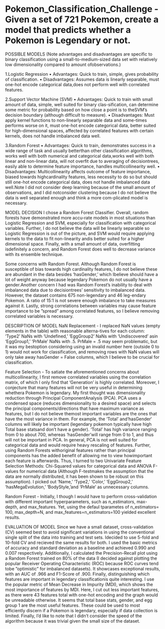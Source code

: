 # Pokemon_Classification_Challenge - Given a set of 721 Pokemon, create a model that predicts whether a Pokemon is Legendary or not.

POSSIBLE MODELS
(Note advantages and disadvantages are specific to  binary classification using  a  small-to-medium-sized  data  set  with  relatively  low  dimensionality  compared  to  amount  ofobservations.)

1.Logistic Regression
• Advantages:  Quick to train, simple, gives probability of classification.
• Disadvantages:  Assumes data is linearly separable, must one-hot encode categorical data,does not perform well with correlated features.

2.Support Vector Machine (SVM)
• Advantages:  Quick to train with small amount of data, simple, well suited for binary clas-sification, can determine some metric for probability based on how close a point is to theSVM’s decision boundary (although difficult to measure).
• Disadvantages:   Must  apply  kernel  functions  to  non-linearly  separable  data  and  some-times performs worse on it, must one-hot encode categorical data, better suited for high-dimensional  spaces,  affected  by  correlated  features  with  certain  kernels,  does  not  handle imbalanced data well.

3.Random Forest
• Advantages: Quick to train, demonstrates success in a wide range of task and usually betterthan other classification algorithms, works well with both numerical and categorical data,works well with both linear and non-linear data, will not overfit due to averaging of decisiontrees, easily able to determine feature importance, handles multicollinearity well.
• Disadvantages: Multicollinearity affects outcome of feature importance, biased towards highcardinality features, less necessity to do so but should still one-hot encode categorical data, does not handle imbalanced data well.Note  I  did  not  consider  deep  learning  because  of  the  small  amount  of  observations,  and  I  did  notconsider clustering because I do not believe the data is well separated enough and think a more com-plicated model is necessary.


MODEL DECISION 
I  chose  a  Random  Forest  Classifier. Overall,  random  forests  have  demonstrated  more  accu-rate  models  in  most  situations  than  Logistic  Regression  and  SVM,  especially  for  classification  with categorical variables.  Further, I do not believe the data will be linearly separable so Logistic Regression is out of the picture, and SVM would require applying kernels to the data to fit non-linearity andis better suited for a higher dimensional space.  Finally,  with a small amount of data,  overfitting isdefinitely a concern, and Random Forest does well to decrease variance with its ensemble technique.

Some  concerns  with  Random  Forest. Although  Random  Forest  is  susceptible  of  bias  towards high cardinality features, I do not believe these are abundant in the data besides ‘hasGender,’ which Ibelieve should have a lot of weight anyway because legendary Pokemon do not usually have a gender.Another concern I had was Random Forest’s inability to deal with imbalanced data due to decisiontrees’ sensitivity to imbalanced data.  However,  the dataset contains 675 non-legendary and 46 leg-endary Pokemon.  A ratio of  15:1 is not severe enough imbalance to take measures against it.  Lastly, strong correlations between variables may cause feature importance to be ”spread” among correlated features, so I believe removing correlated variables is necessary.


DESCRIPTION OF MODEL
NaN Replacement - I replaced NaN values (empty elements in the table) with reasonable alterna-tives for each column:  ‘Type2’ NaNs with ‘Undefined,’ ‘EggGroup2’ NaNs with ‘Undiscovered’ asin ‘EggGroup1,’ ‘PrMale’ NaNs with .5.  PrMale = .5 may seem problematic, but it was my bestoption considering using an invalid number here (outside 0 to 1) would not work for classification, and removing rows with NaN values will only take away hasGender = False columns, which I believe to be crucial for classification. 

Feature Selection - To satiate the aforementioned concerns about multicollinearity,  I first remove correlated  variables  using  the  correlation  matrix,  of  which  I  only  find  that  ‘Generation’  is  highly correlated.  Moreover, I conjecture that many features will not be very useful in determining whethera Pokemon is legendary.  My first thought was dimensionality reduction through Principal ComponentAnalysis (PCA). PCA uses a condensed space (reduces dimensionality to a desired space) and selects the principal components/directions that have maximum variance as features, but I do not believe themost important variables are the ones that have the most variance in them. For example, the ‘Total’ and‘hasGender‘ columns will likely be important (legendary pokemon typically have high Total base statsand don’t have a gender).  ‘Total’ has high variance ranging from 0 to about 700, whereas ‘hasGender’will range from 0 to 1, and thus will not be important in PCA. In general, PCA is not well suited for categorical data and would require heavy rescaling of features.  Further, using Random Forests withoriginal features rather than principal components has the added benefit of allowing me to view howimportant each feature is afterwards.  Thus,  I turned to two Univariate Feature Selection Methods: Chi-Squared  values  for  categorical  data  and  ANOVA  F-values  for  numerical  data  (Although  F-testmakes the assumption that the data are normally distributed, it has been shown to be robust on this assumption).  I picked out ‘Name,’ ‘Type2,’ ‘Color,’ ‘EggGroup2,’ ‘hasMegaEvolution,’ ‘BodyStyle,’and ‘PrMale’ as unnecessary columns.

Random Forest - Initially, I though I would have to perform cross-validation with different important hyperparameters, such as n_estimators, max- depth, and max_features.  Yet, using the defaul tparametes of n_estimators= 100, max_depth=N, and max_features=n_estimators=100 yielded excellent results.


EVALUATION OF MODEL
Since we have a small dataset, cross-validation (CV) seemed best to avoid significant variations in using the conventional single split of the data into training and test sets.  Idecided to use 5-fold and 10-fold CV and recieved the same results for both.  I used the basic metrics of accuracy and standard deviation as a baseline and achieved 0.990 and 0.007 respectively.  Additionally, I calculated the Precision-Recall plot using a Random Forest trained on 80% of the data (I decided against plotting the popular Receiver Operating Characteristic (ROC) because ROC curves tend tobe ”optimistic” for imbalanced datasets). It showcases exceptional results, with an AUC of .966 and F1-Score of .900.  Finally, distinguishing which features are important in legendary classificationis quite interesting.  I use the popular metric of Mean Decrease in Impurity (MDI), which shows the most importance of features by MDI. Here, I cut out less important features, as there were 43 features total with one-hot encoding and the graph would be unreadable otherwise.  It seems that total base stats, gender, and egg group 1 are the most useful features.  These could be used to most efficiently discern if a Pokemon is legendary, especially if data collection is limited. Finally, I’d like to note that I didn’t consider the speed of the algorithm because it was trivial given the small size of the dataset.
